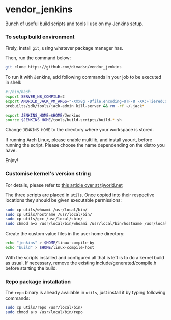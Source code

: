 # vendor_jenkins
Bunch of useful build scripts and tools I use on my Jenkins setup.

### To setup build environment

Firsly, install `git`, using whatever package manager has.

Then, run the command below:

```bash
git clone https://github.com/divadsn/vendor_jenkins
```

To run it with Jenkins, add following commands in your job to be executed in shell:

```bash
#!/bin/bash
export SERVER_NB_COMPILE=2
export ANDROID_JACK_VM_ARGS="-Xmx8g -Dfile.encoding=UTF-8 -XX:+TieredCompilation"
prebuilts/sdk/tools/jack-admin kill-server && rm -rf ~/.jack*

export JENKINS_HOME=$HOME/Jenkins
source $JENKINS_HOME/tools/build-scripts/build-*.sh
```

Change `JENKINS_HOME` to the directory where your workspace is stored.

If running Arch Linux, please enable multilib, and install yaourt, before running the script.
Please choose the name dependending on the distro you have.

Enjoy!


### Customise kernel's version string

For details, please refer to [this article over at tjworld.net](http://tjworld.net/wiki/linux/kernel/build/customiseversionstring)

The three scripts are placed in `utils`. Once copied into their respective locations they should be given executable permissions:

```bash
sudo cp utils/whoami /usr/local/bin/
sudo cp utils/hostname /usr/local/bin/
sudo cp utils/gcc /usr/local/sbin/
sudo chmod a+x /usr/local/bin/whoami /usr/local/bin/hostname /usr/local/sbin/gcc
```

Create the custom value files in the user home directory:

```bash
echo "jenkins" > $HOME/linux-compile-by
echo "build" > $HOME/linux-compile-host
```

With the scripts installed and configured all that is left is to do a kernel build as usual. If necessary, remove the existing include/generated/compile.h before starting the build.

### Repo package installation

The `repo` binary is already available in `utils`, just install it by typing following commands:

```bash
sudo cp utils/repo /usr/local/bin/
sudo chmod a+x /usr/local/bin/repo
```
